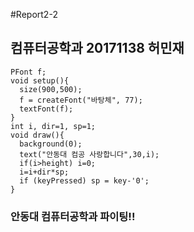 #Report2-2
## 컴퓨터공학과 20171138 허민재 
```
PFont f;
void setup(){
  size(900,500);
  f = createFont("바탕체", 77);
  textFont(f);
}
int i, dir=1, sp=1;
void draw(){
  background(0);
  text("안동대 컴공 사랑합니다",30,i);
  if(i>height) i=0;
  i=i+dir*sp;
  if (keyPressed) sp = key-'0';
}
```
### 안동대 컴퓨터공학과 파이팅!!
